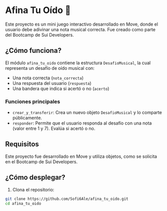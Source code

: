 # Afina Tu Oído 🎵

Este proyecto es un mini juego interactivo desarrollado en Move, donde el usuario debe adivinar una nota musical correcta. Fue creado como parte del Bootcamp de Sui Developers.

## ¿Cómo funciona?

El módulo `afina_tu_oido` contiene la estructura `DesafioMusical`, la cual representa un desafío de oído musical con:

- Una nota correcta (`nota_correcta`)
- Una respuesta del usuario (`respuesta`)
- Una bandera que indica si acertó o no (`acerto`)

### Funciones principales

- `crear_y_transferir`: Crea un nuevo objeto `DesafioMusical` y lo comparte públicamente.
- `responder`: Permite que el usuario responda al desafío con una nota (valor entre 1 y 7). Evalúa si acertó o no.

## Requisitos

Este proyecto fue desarrollado en Move y utiliza objetos, como se solicita en el Bootcamp de Sui Developers.

## ¿Cómo desplegar?

1. Clona el repositorio:

```bash
git clone https://github.com/Sofi6Ale/afina_tu_oido.git
cd afina_tu_oido
